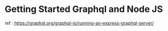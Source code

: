 # Getting Started Graphql and Node JS 

ref : https://graphql.org/graphql-js/running-an-express-graphql-server/